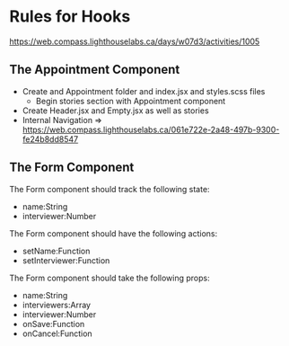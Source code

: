 # Rules for Hooks
https://web.compass.lighthouselabs.ca/days/w07d3/activities/1005

## The Appointment Component
* Create and Appointment folder and index.jsx and styles.scss files
  * Begin stories section with Appointment component
* Create Header.jsx and Empty.jsx as well as stories
* Internal Navigation => https://web.compass.lighthouselabs.ca/061e722e-2a48-497b-9300-fe24b8dd8547

## The Form Component

The Form component should track the following state:

* name:String
* interviewer:Number

The Form component should have the following actions:

* setName:Function
* setInterviewer:Function

The Form component should take the following props:

* name:String
* interviewers:Array
* interviewer:Number
* onSave:Function
* onCancel:Function
